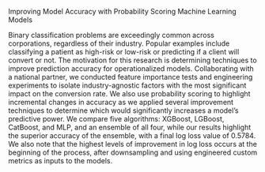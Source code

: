 Improving Model Accuracy with Probability Scoring
Machine Learning Models

Binary classification problems are exceedingly
common across corporations, regardless of their industry. Popular
examples include classifying a patient as high-risk or low-risk or
predicting if a client will convert or not. The motivation for this
research is determining techniques to improve prediction
accuracy for operationalized models. Collaborating with a
national partner, we conducted feature importance tests and
engineering experiments to isolate industry-agnostic factors with
the most significant impact on the conversion rate. We also use
probability scoring to highlight incremental changes in accuracy
as we applied several improvement techniques to determine which
would significantly increases a model’s predictive power. We
compare five algorithms: XGBoost, LGBoost, CatBoost, and
MLP, and an ensemble of all four, while our results highlight the
superior accuracy of the ensemble, with a final log loss value of
0.5784. We also note that the highest levels of improvement in log
loss occurs at the beginning of the process, after downsampling
and using engineered custom metrics as inputs to the models. 
